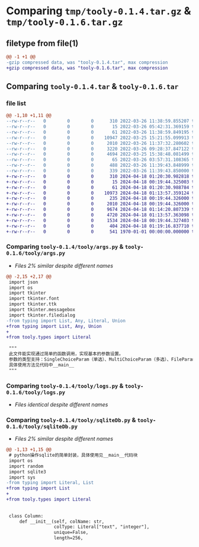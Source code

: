 # Comparing `tmp/tooly-0.1.4.tar.gz` & `tmp/tooly-0.1.6.tar.gz`

## filetype from file(1)

```diff
@@ -1 +1 @@
-gzip compressed data, was "tooly-0.1.4.tar", max compression
+gzip compressed data, was "tooly-0.1.6.tar", max compression
```

## Comparing `tooly-0.1.4.tar` & `tooly-0.1.6.tar`

### file list

```diff
@@ -1,10 +1,11 @@
--rw-r--r--   0        0        0      310 2022-03-26 11:38:59.855207 tooly-0.1.4/pyproject.toml
--rw-r--r--   0        0        0       15 2022-03-26 05:42:31.369159 tooly-0.1.4/tooly/.gitignore
--rw-r--r--   0        0        0       61 2022-03-26 11:38:59.849195 tooly-0.1.4/tooly/__init__.py
--rw-r--r--   0        0        0    10947 2022-03-25 15:21:55.099913 tooly-0.1.4/tooly/args.py
--rw-r--r--   0        0        0     2010 2022-03-26 11:37:32.280602 tooly-0.1.4/tooly/logs.py
--rw-r--r--   0        0        0     3220 2022-03-26 09:28:37.847122 tooly-0.1.4/tooly/sh.py
--rw-r--r--   0        0        0     4694 2022-03-25 15:38:48.081499 tooly-0.1.4/tooly/sqliteDb.py
--rw-r--r--   0        0        0       65 2022-03-26 03:57:31.108365 tooly-0.1.4/tooly/types.py
--rw-r--r--   0        0        0      488 2022-03-26 11:39:43.848999 tooly-0.1.4/setup.py
--rw-r--r--   0        0        0      339 2022-03-26 11:39:43.850000 tooly-0.1.4/PKG-INFO
+-rw-r--r--   0        0        0      310 2024-04-18 01:20:30.982818 tooly-0.1.6/pyproject.toml
+-rw-r--r--   0        0        0       15 2024-04-18 00:19:44.325003 tooly-0.1.6/tooly/.gitignore
+-rw-r--r--   0        0        0       61 2024-04-18 01:20:30.988784 tooly-0.1.6/tooly/__init__.py
+-rw-r--r--   0        0        0    10973 2024-04-18 01:13:57.359124 tooly-0.1.6/tooly/args.py
+-rw-r--r--   0        0        0      235 2024-04-18 00:19:44.326000 tooly-0.1.6/tooly/files.py
+-rw-r--r--   0        0        0     2010 2024-04-18 00:19:44.326000 tooly-0.1.6/tooly/logs.py
+-rw-r--r--   0        0        0     9674 2024-04-18 01:14:20.807339 tooly-0.1.6/tooly/sh.py
+-rw-r--r--   0        0        0     4720 2024-04-18 01:13:57.363098 tooly-0.1.6/tooly/sqliteDb.py
+-rw-r--r--   0        0        0     1534 2024-04-18 00:19:44.327403 tooly-0.1.6/tooly/thread.py
+-rw-r--r--   0        0        0      404 2024-04-18 01:19:16.837710 tooly-0.1.6/tooly/types.py
+-rw-r--r--   0        0        0      541 1970-01-01 00:00:00.000000 tooly-0.1.6/PKG-INFO
```

### Comparing `tooly-0.1.4/tooly/args.py` & `tooly-0.1.6/tooly/args.py`

 * *Files 2% similar despite different names*

```diff
@@ -2,15 +2,17 @@
 import json
 import os
 import tkinter
 import tkinter.font
 import tkinter.ttk
 import tkinter.messagebox
 import tkinter.filedialog
-from typing import List, Any, Literal, Union
+from typing import List, Any, Union
+
+from tooly.types import Literal
 
 """
 此文件能实现通过简单的函数调用，实现基本的参数设置。
 参数的类型支持：SingleChoiceParam（单选）、MultiChoiceParam（多选）、FileParam（文件）、TextParam（文本类型）以及ask_option(弹窗）
 具体使用方法见代码中__main__
 """
```

### Comparing `tooly-0.1.4/tooly/logs.py` & `tooly-0.1.6/tooly/logs.py`

 * *Files identical despite different names*

### Comparing `tooly-0.1.4/tooly/sqliteDb.py` & `tooly-0.1.6/tooly/sqliteDb.py`

 * *Files 2% similar despite different names*

```diff
@@ -1,13 +1,15 @@
 # python操作sqlite的简单封装，具体使用见__main__代码块
 import os
 import random
 import sqlite3
 import sys
-from typing import Literal, List
+from typing import List
+
+from tooly.types import Literal
 
 
 class Column:
     def __init__(self, colName: str,
                  colType: Literal["text", "integer"],
                  unique=False,
                  length=256,
```

